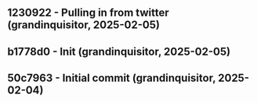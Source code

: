 ## 1230922 - Pulling in from twitter (grandinquisitor, 2025-02-05)
## b1778d0 - Init (grandinquisitor, 2025-02-05)
## 50c7963 - Initial commit (grandinquisitor, 2025-02-04)